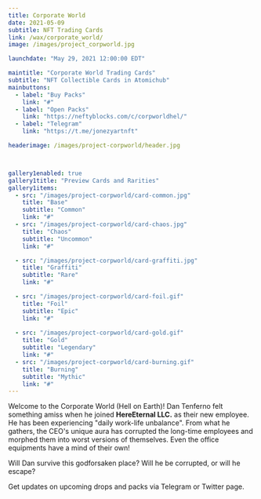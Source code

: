 ```yaml
---
title: Corporate World
date: 2021-05-09
subtitle: NFT Trading Cards
link: /wax/corporate_world/
image: /images/project_corpworld.jpg

launchdate: "May 29, 2021 12:00:00 EDT"

maintitle: "Corporate World Trading Cards"
subtitle: "NFT Collectible Cards in Atomichub"
mainbuttons:
  - label: "Buy Packs"
    link: "#"
  - label: "Open Packs"
    link: "https://neftyblocks.com/c/corpworldhel/"
  - label: "Telegram"
    link: "https://t.me/jonezyartnft" 

headerimage: /images/project-corpworld/header.jpg



gallery1enabled: true
gallery1title: "Preview Cards and Rarities"
gallery1items:
  - src: "/images/project-corpworld/card-common.jpg"
    title: "Base"
    subtitle: "Common"
    link: "#"
  - src: "/images/project-corpworld/card-chaos.jpg"
    title: "Chaos"
    subtitle: "Uncommon"
    link: "#"

  - src: "/images/project-corpworld/card-graffiti.jpg"
    title: "Graffiti"
    subtitle: "Rare"
    link: "#"

  - src: "/images/project-corpworld/card-foil.gif"
    title: "Foil"
    subtitle: "Epic"
    link: "#"
  
  - src: "/images/project-corpworld/card-gold.gif"
    title: "Gold"
    subtitle: "Legendary"
    link: "#"
  - src: "/images/project-corpworld/card-burning.gif"
    title: "Burning"
    subtitle: "Mythic"
    link: "#"
---
```


Welcome to the Corporate World (Hell on Earth)! Dan Tenferno felt something amiss when he joined **HereEternal LLC.** as their new employee. He has been experiencing "daily work-life unbalance". From what he gathers, the CEO's unique
aura has corrupted the long-time employees and morphed them into worst versions of themselves. Even the office equipments have a mind of their own! 


Will Dan survive this godforsaken place? Will he be corrupted, or will he escape?


Get updates on upcoming drops and packs via Telegram or Twitter page.



